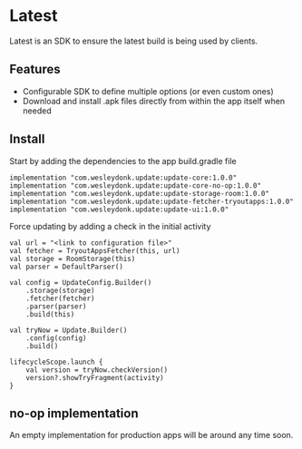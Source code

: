 # Latest

Latest is an SDK to ensure the latest build is being used by clients.

## Features

- Configurable SDK to define multiple options (or even custom ones)
- Download and install .apk files directly from within the app itself when needed

## Install

Start by adding the dependencies to the app build.gradle file
```
implementation "com.wesleydonk.update:update-core:1.0.0"
implementation "com.wesleydonk.update:update-core-no-op:1.0.0"
implementation "com.wesleydonk.update:update-storage-room:1.0.0"
implementation "com.wesleydonk.update:update-fetcher-tryoutapps:1.0.0"
implementation "com.wesleydonk.update:update-ui:1.0.0"
```

Force updating by adding a check in the initial activity
```
val url = "<link to configuration file>"
val fetcher = TryoutAppsFetcher(this, url)
val storage = RoomStorage(this)
val parser = DefaultParser()

val config = UpdateConfig.Builder()
    .storage(storage)
    .fetcher(fetcher)
    .parser(parser)
    .build(this)

val tryNow = Update.Builder()
    .config(config)
    .build()

lifecycleScope.launch {
    val version = tryNow.checkVersion()
    version?.showTryFragment(activity)
}
```

## no-op implementation

An empty implementation for production apps will be around any time soon.